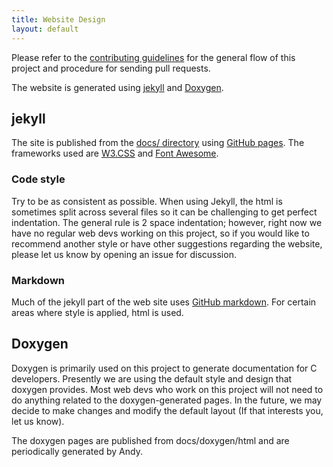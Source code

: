 ```yaml
---
title: Website Design
layout: default
---
```


Please refer to the [contributing
guidelines](https://github.com/theimpossibleastronaut/rmw/blob/master/CONTRIBUTING.md)
for the general flow of this project and procedure for sending pull
requests.

The website is generated using [jekyll](https://jekyllrb.com/) and [Doxygen](http://www.doxygen.nl/).

## jekyll

The site is published from the [docs/
directory](https://github.com/theimpossibleastronaut/rmw/tree/master/docs)
using [GitHub pages](https://pages.github.com/). The frameworks used
are [W3.CSS](https://www.w3schools.com/w3css/default.asp) and [Font
Awesome](https://fontawesome.com/).

### Code style

Try to be as consistent as possible. When using Jekyll, the html is
sometimes split across several files so it can be challenging to get
perfect indentation. The general rule is 2 space indentation; however,
right now we have no regular web devs working on this project, so if
you would like to recommend another style or have other suggestions
regarding the website, please let us know by opening an issue for
discussion.

### Markdown

Much of the jekyll part of the web site uses [GitHub
markdown](https://github.com/adam-p/markdown-here/wiki/Markdown-Cheatsheet).
For certain areas where style is applied, html is used.

## Doxygen ###

Doxygen is primarily used on this project to generate documentation for
C developers. Presently we are using the default style and design that
doxygen provides. Most web devs who work on this project will not need
to do anything related to the doxygen-generated pages. In the future,
we may decide to make changes and modify the default layout (If that
interests you, let us know).

The doxygen pages are published from docs/doxygen/html and are
periodically generated by Andy.
